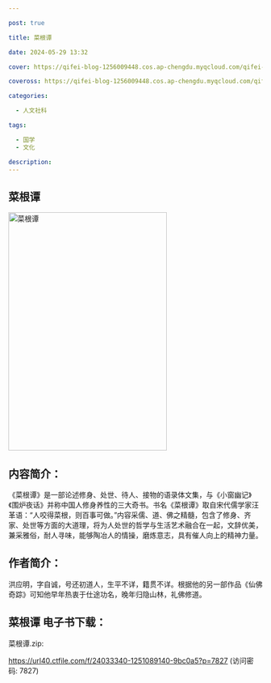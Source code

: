 ```yaml
---

post: true

title: 菜根谭

date: 2024-05-29 13:32

cover: https://qifei-blog-1256009448.cos.ap-chengdu.myqcloud.com/qifei-blog/659be08d871b83018afdd467.jpg

coveross: https://qifei-blog-1256009448.cos.ap-chengdu.myqcloud.com/qifei-blog/659be08d871b83018afdd467.jpg

categories:

  - 人文社科

tags:

  - 国学
  - 文化

description:
---
```


## 菜根谭
<img alt="菜根谭 " class="aligncenter loaded" data-was-processed="true" decoding="async" fetchpriority="high" height="471" src="https://qifei-blog-1256009448.cos.ap-chengdu.myqcloud.com/qifei-blog/659be08d871b83018afdd467.jpg" style="cursor: zoom-in;" width="314"/>

## 内容简介：

《菜根谭》是一部论述修身、处世、待人、接物的语录体文集，与《小窗幽记》《围炉夜话》并称中国人修身养性的三大奇书。书名《菜根谭》取自宋代儒学家汪革语：“人咬得菜根，则百事可做。”内容采儒、道、佛之精髓，包含了修身、齐家、处世等方面的大道理，将为人处世的哲学与生活艺术融合在一起，文辞优美，兼采雅俗，耐人寻味，能够陶冶人的情操，磨炼意志，具有催人向上的精神力量。

## 作者简介：

洪应明，字自诚，号还初道人，生平不详，籍贯不详。根据他的另一部作品《仙佛奇踪》可知他早年热衷于仕途功名，晚年归隐山林，礼佛修道。

## 菜根谭 电子书下载：

菜根谭.zip: 

https://url40.ctfile.com/f/24033340-1251089140-9bc0a5?p=7827 (访问密码: 7827)
